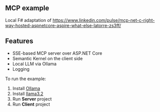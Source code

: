 ## MCP example

Local F# adaptation of https://www.linkedin.com/pulse/mcp-net-c-right-way-hosted-aspnetcore-aspire-what-else-latorre-zs3ff/

## Features

- SSE-based MCP server over ASP.NET Core
- Semantic Kernel on the client side
- Local LLM via Ollama
- Logging

To run the example:

1) Install [Ollama](https://ollama.com/)
2) Install [llama3.2](https://ollama.com/library/llama3.2)
3) Run **Server** project
4) Run **Client** project
